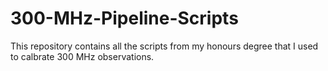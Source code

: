 # 300-MHz-Pipeline-Scripts
This repository contains all the scripts from my honours degree that I used to calbrate 300 MHz observations.
